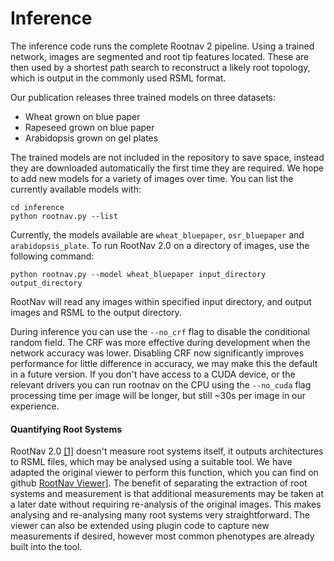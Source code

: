 # Inference
The inference code runs the complete Rootnav 2 pipeline. Using a trained network, images are segmented and root tip features located. These are then used by a shortest path search to reconstruct a likely root topology, which is output in the commonly used RSML format.

Our publication releases three trained models on three datasets:
* Wheat grown on blue paper
* Rapeseed grown on blue paper
* Arabidopsis grown on gel plates

The trained models are not included in the repository to save space, instead they are downloaded automatically the first time they are required. We hope to add new models for a variety of images over time. You can list the currently available models with:
```
cd inference
python rootnav.py --list
```
Currently, the models available are `wheat_bluepaper`, `osr_bluepaper` and `arabidopsis_plate`. To run RootNav 2.0 on a directory of images, use the following command:
```
python rootnav.py --model wheat_bluepaper input_directory output_directory
```
RootNav will read any images within specified input directory, and output images and RSML to the output directory.

During inference you can use the `--no_crf` flag to disable the conditional random field. The CRF was more effective during development when the network accuracy was lower. Disabling CRF now significantly improves performance for little difference in accuracy, we may make this the default in a future version. If you don't have access to a CUDA device, or the relevant drivers you can run rootnav on the CPU using the `--no_cuda` flag processing time per image will be longer, but still ~30s per image in our experience.

#### Quantifying Root Systems
RootNav 2.0 [[1]](#1) doesn't measure root systems itself, it outputs architectures to RSML files, which may be analysed using a suitable tool. We have adapted the original viewer to perform this function, which you can find on github [RootNav Viewer](https://github.com/robail-yasrab/RootNav-Viewer-2.0)]. The benefit of separating the extraction of root systems and measurement is that additional measurements may be taken at a later date without requiring re-analysis of the original images. This makes analysing and re-analysing many root systems very straightforward. The viewer can also be extended using plugin code to capture new measurements if desired, however most common phenotypes are already built into the tool.
